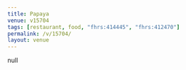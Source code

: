 ```yaml
---
title: Papaya
venue: v15704
tags: [restaurant, food, "fhrs:414445", "fhrs:412470"]
permalink: /v/15704/
layout: venue
---
```

null